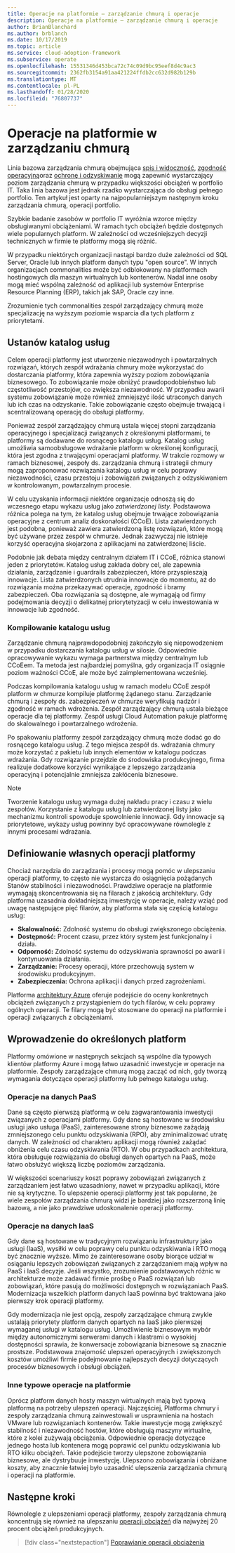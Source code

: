 ```yaml
---
title: Operacje na platformie — zarządzanie chmurą i operacje
description: Operacje na platformie — zarządzanie chmurą i operacje
author: BrianBlanchard
ms.author: brblanch
ms.date: 10/17/2019
ms.topic: article
ms.service: cloud-adoption-framework
ms.subservice: operate
ms.openlocfilehash: 15531346d453bca72c74c09d9bc95eef8d4c9ac3
ms.sourcegitcommit: 2362fb3154a91aa421224ffdb2cc632d982b129b
ms.translationtype: MT
ms.contentlocale: pl-PL
ms.lasthandoff: 01/28/2020
ms.locfileid: "76807737"
---
```

# <a name="platform-operations-in-cloud-management"></a>Operacje na platformie w zarządzaniu chmurą

Linia bazowa zarządzania chmurą obejmująca [spis i widoczność](./inventory.md), [zgodność operacyjną](./operational-compliance.md)oraz [ochronę i odzyskiwanie](./protect.md) mogą zapewnić wystarczający poziom zarządzania chmurą w przypadku większości obciążeń w portfolio IT. Taka linia bazowa jest jednak rzadko wystarczająca do obsługi pełnego portfolio. Ten artykuł jest oparty na najpopularniejszym następnym kroku zarządzania chmurą, operacji portfolio.

Szybkie badanie zasobów w portfolio IT wyróżnia wzorce między obsługiwanymi obciążeniami. W ramach tych obciążeń będzie dostępnych wiele popularnych platform. W zależności od wcześniejszych decyzji technicznych w firmie te platformy mogą się różnić.

W przypadku niektórych organizacji nastąpi bardzo duże zależności od SQL Server, Oracle lub innych platform danych typu "open source". W innych organizacjach commonalities może być odblokowany na platformach hostingowych dla maszyn wirtualnych lub kontenerów. Nadal inne osoby mogą mieć wspólną zależność od aplikacji lub systemów Enterprise Resource Planning (ERP), takich jak SAP, Oracle czy inne.

Zrozumienie tych commonalities zespół zarządzający chmurą może specjalizację na wyższym poziomie wsparcia dla tych platform z priorytetami.

## <a name="establish-a-service-catalog"></a>Ustanów katalog usług

Celem operacji platformy jest utworzenie niezawodnych i powtarzalnych rozwiązań, których zespół wdrażania chmury może wykorzystać do dostarczania platformy, która zapewnia wyższy poziom zobowiązania biznesowego. To zobowiązanie może obniżyć prawdopodobieństwo lub częstotliwość przestojów, co zwiększa niezawodność. W przypadku awarii systemu zobowiązanie może również zmniejszyć ilość utraconych danych lub ich czas na odzyskanie. Takie zobowiązanie często obejmuje trwającą i scentralizowaną operację do obsługi platformy.

Ponieważ zespół zarządzający chmurą ustala więcej stopni zarządzania operacyjnego i specjalizacji związanych z określonymi platformami, te platformy są dodawane do rosnącego katalogu usług. Katalog usług umożliwia samoobsługowe wdrażanie platform w określonej konfiguracji, która jest zgodna z trwającymi operacjami platformy. W trakcie rozmowy w ramach biznesowej, zespoły ds. zarządzania chmurą i strategii chmury mogą zaproponować rozwiązania katalogu usług w celu poprawy niezawodności, czasu przestoju i zobowiązań związanych z odzyskiwaniem w kontrolowanym, powtarzalnym procesie.

W celu uzyskania informacji niektóre organizacje odnoszą się do wczesnego etapu wykazu usług jako _zatwierdzonej listy_. Podstawowa różnica polega na tym, że katalog usług obejmuje trwające zobowiązania operacyjne z centrum analiz doskonałości (CCoE). Lista zatwierdzonych jest podobna, ponieważ zawiera zatwierdzoną listę rozwiązań, które mogą być używane przez zespół w chmurze. Jednak zazwyczaj nie istnieje korzyść operacyjna skojarzona z aplikacjami na zatwierdzonej liście.

Podobnie jak debata między centralnym działem IT i CCoE, różnica stanowi jeden z priorytetów. Katalog usług zakłada dobry cel, ale zapewnia działania, zarządzanie i guardrails zabezpieczeń, które przyspieszają innowacje. Lista zatwierdzonych utrudnia innowacje do momentu, aż do rozwiązania można przekazywać operacje, zgodność i bramy zabezpieczeń. Oba rozwiązania są dostępne, ale wymagają od firmy podejmowania decyzji o delikatnej priorytetyzacji w celu inwestowania w innowacje lub zgodność.

### <a name="build-the-service-catalog"></a>Kompilowanie katalogu usług

Zarządzanie chmurą najprawdopodobniej zakończyło się niepowodzeniem w przypadku dostarczania katalogu usług w silosie. Odpowiednie opracowywanie wykazu wymaga partnerstwa między centralnym lub CCoEem. Ta metoda jest najbardziej pomyślna, gdy organizacja IT osiągnie poziom ważności CCoE, ale może być zaimplementowana wcześniej.

Podczas kompilowania katalogu usług w ramach modelu CCoE zespół platform w chmurze kompiluje platformę żądanego stanu. Zarządzanie chmurą i zespoły ds. zabezpieczeń w chmurze weryfikują nadzór i zgodność w ramach wdrożenia. Zespół zarządzający chmurą ustala bieżące operacje dla tej platformy. Zespół usługi Cloud Automation pakuje platformę do skalowalnego i powtarzalnego wdrożenia.

Po spakowaniu platformy zespół zarządzający chmurą może dodać go do rosnącego katalogu usług. Z tego miejsca zespół ds. wdrażania chmury może korzystać z pakietu lub innych elementów w katalogu podczas wdrażania. Gdy rozwiązanie przejdzie do środowiska produkcyjnego, firma realizuje dodatkowe korzyści wynikające z lepszego zarządzania operacyjną i potencjalnie zmniejsza zakłócenia biznesowe.

> [!NOTE]
> Tworzenie katalogu usług wymaga dużej nakładu pracy i czasu z wielu zespołów. Korzystanie z katalogu usług lub zatwierdzonej listy jako mechanizmu kontroli spowoduje spowolnienie innowacji. Gdy innowacje są priorytetowe, wykazy usług powinny być opracowywane równolegle z innymi procesami wdrażania.

## <a name="define-your-own-platform-operations"></a>Definiowanie własnych operacji platformy

Chociaż narzędzia do zarządzania i procesy mogą pomóc w ulepszaniu operacji platformy, to często nie wystarcza do osiągnięcia pożądanych Stanów stabilności i niezawodności. Prawdziwe operacje na platformie wymagają skoncentrowania się na filarach z jakością architektury. Gdy platforma uzasadnia dokładniejszą inwestycję w operacje, należy wziąć pod uwagę następujące pięć filarów, aby platforma stała się częścią katalogu usług:

- **Skalowalność:** Zdolność systemu do obsługi zwiększonego obciążenia.
- **Dostępność:** Procent czasu, przez który system jest funkcjonalny i działa.
- **Odporność:** Zdolność systemu do odzyskiwania sprawności po awarii i kontynuowania działania.
- **Zarządzanie:** Procesy operacji, które przechowują system w środowisku produkcyjnym.
- **Zabezpieczenia:** Ochrona aplikacji i danych przed zagrożeniami.

Platforma [architektury Azure](https://docs.microsoft.com/azure/architecture/guide/pillars) oferuje podejście do oceny konkretnych obciążeń związanych z przystąpieniem do tych filarów, w celu poprawy ogólnych operacji. Te filary mogą być stosowane do operacji na platformie i operacji związanych z obciążeniami.

## <a name="get-started-with-specific-platforms"></a>Wprowadzenie do określonych platform

Platformy omówione w następnych sekcjach są wspólne dla typowych klientów platformy Azure i mogą łatwo uzasadnić inwestycje w operacje na platformie. Zespoły zarządzające chmurą mogą zacząć od nich, gdy tworzą wymagania dotyczące operacji platformy lub pełnego katalogu usług.

### <a name="paas-data-operations"></a>Operacje na danych PaaS

Dane są często pierwszą platformą w celu zagwarantowania inwestycji związanych z operacjami platformy. Gdy dane są hostowane w środowisku usługi jako usługa (PaaS), zainteresowane strony biznesowe zażądają zmniejszonego celu punktu odzyskiwania (RPO), aby zminimalizować utratę danych. W zależności od charakteru aplikacji mogą również zażądać obniżenia celu czasu odzyskiwania (RTO). W obu przypadkach architektura, która obsługuje rozwiązania do obsługi danych opartych na PaaS, może łatwo obsłużyć większą liczbę poziomów zarządzania.

W większości scenariuszy koszt poprawy zobowiązań związanych z zarządzaniem jest łatwo uzasadniony, nawet w przypadku aplikacji, które nie są krytyczne. To ulepszenie operacji platformy jest tak popularne, że wiele zespołów zarządzania chmurą widzi je bardziej jako rozszerzoną linię bazową, a nie jako prawdziwe udoskonalenie operacji platformy.

### <a name="iaas-data-operations"></a>Operacje na danych IaaS

Gdy dane są hostowane w tradycyjnym rozwiązaniu infrastruktury jako usługi (IaaS), wysiłki w celu poprawy celu punktu odzyskiwania i RTO mogą być znacznie wyższe. Mimo że zainteresowane osoby biorące udział w osiąganiu lepszych zobowiązań związanych z zarządzaniem mają wpływ na PaaS i IaaS decyzje. Jeśli wszystko, zrozumienie podstawowych różnic w architekturze może zadawać firmie prośbę o PaaS rozwiązań lub zobowiązań, które pasują do możliwości dostępnych w rozwiązaniach PaaS. Modernizacja wszelkich platform danych IaaS powinna być traktowana jako pierwszy krok operacji platformy.

Gdy modernizacja nie jest opcją, zespoły zarządzające chmurą zwykle ustalają priorytety platform danych opartych na IaaS jako pierwszej wymaganej usługi w katalogu usług. Umożliwienie biznesowym wybór między autonomicznymi serwerami danych i klastrami o wysokiej dostępności sprawia, że konwersacje zobowiązania biznesowe są znacznie prostsze. Podstawowa znajomość ulepszeń operacyjnych i zwiększonych kosztów umożliwi firmie podejmowanie najlepszych decyzji dotyczących procesów biznesowych i obsługi obciążeń.

### <a name="other-common-platform-operations"></a>Inne typowe operacje na platformie

Oprócz platform danych hosty maszyn wirtualnych mają być typową platformą na potrzeby ulepszeń operacji. Najczęściej, Platforma chmury i zespoły zarządzania chmurą zainwestowali w usprawnienia na hostach VMware lub rozwiązaniach kontenerów. Takie inwestycje mogą zwiększyć stabilność i niezawodność hostów, które obsługują maszyny wirtualne, które z kolei zużywają obciążenia. Odpowiednie operacje dotyczące jednego hosta lub kontenera mogą poprawić cel punktu odzyskiwania lub RTO kilku obciążeń. Takie podejście tworzy ulepszone zobowiązania biznesowe, ale dystrybuuje inwestycję. Ulepszono zobowiązania i obniżane koszty, aby znacznie łatwiej było uzasadnić ulepszenia zarządzania chmurą i operacji na platformie.

## <a name="next-steps"></a>Następne kroki

Równolegle z ulepszeniami operacji platformy, zespoły zarządzania chmurą koncentrują się również na ulepszaniu [operacji obciążeń](./workload.md) dla najwyżej 20 procent obciążeń produkcyjnych.

> [!div class="nextstepaction"]
> [Poprawianie operacji obciążenia](./workload.md)
